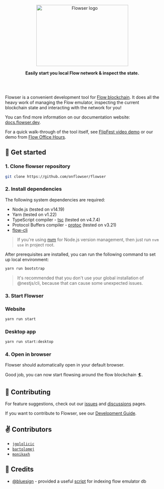 <div align="center">
	<br>
	<img alt="Flowser logo" src="./frontend/src/assets/images/long_logo.svg" width="300" height="200">
	<p>
		<b>Easily start you local Flow network & inspect the state.</b>
	</p>
	<br>
	<br>
</div>

Flowser is a convenient development tool for [Flow blockchain](https://www.onflow.org/). It does all the heavy work of managing the Flow emulator, inspecting the current blockchain state and interacting with the network for you!

You can find more information on our documentation website: [docs.flowser.dev](https://docs.flowser.dev).

For a quick walk-through of the tool itself, see [FlipFest video demo](https://www.youtube.com/watch?v=yMs5awvGnlY&t=417s) or our demo from [Flow Office Hours](https://www.youtube.com/watch?v=LSHwwX4yZJI&t=1496s).


## 👋 Get started

### 1. Clone flowser repository

```bash
git clone https://github.com/onflowser/flowser
```

### 2. Install dependencies

The following system dependencies are required:
- Node.js (tested on v14.19)
- Yarn (tested on v1.22)
- TypeScript compiler - [tsc](https://www.typescriptlang.org/) (tested on v4.7.4)
- Protocol Buffers compiler - [protoc](https://grpc.io/docs/protoc-installation/) (tested on v3.21)
- [flow-cli](https://docs.onflow.org/flow-cli/install/)

> If you're using [nvm](https://github.com/nvm-sh/nvm) for Node.js version management, then just run `nvm use` in project root.

After prerequisites are installed, you can run the following command to set up local environment:

```bash
yarn run bootstrap
```

> It's recommended that you don't use your global installation of @nestjs/cli, because that can cause some unexpected issues.

### 3. Start Flowser

### Website

```bash
yarn run start
```

### Desktop app

```bash
yarn run start:desktop
```

### 4. Open in browser

Flowser should automatically open in your default browser.

Good job, you can now start flowsing around the flow blockchain 🏄.

## 🤝 Contributing

For feature suggestions, check out our [issues](https://github.com/onflowser/flowser/issues/new) and [discussions](https://github.com/onflowser/flowser/discussions) pages.

If you want to contribute to Flowser, see our [Development Guide](https://docs.flowser.dev/resources/development).

## ✌️ Contributors

- [`jgololicic`](http://github.com/jgololicic)
- [`bartolomej`](http://github.com/bartolomej)
- [`monikaxh`](http://github.com/monikaxh)

## 🙌 Credits

- [@bluesign](https://github.com/bluesign) - provided a useful [script](https://gist.github.com/bluesign/df24b31a61bf4cd11f88efb6edd78925) for indexing flow emulator db
